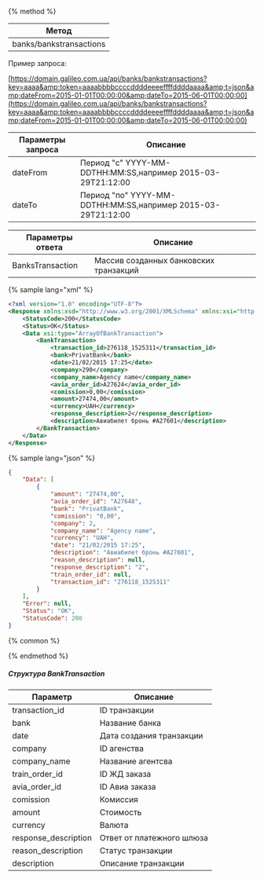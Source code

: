 {% method %}

| **Метод** |
| --- |
| banks/bankstransactions |

Пример запроса:

[https://domain.galileo.com.ua/api/banks/bankstransactions?key=aaaa&amp;token=aaaabbbbccccddddeeeeffffddddaaaa&amp;t=json&amp;dateFrom=2015-01-01T00:00:00&amp;dateTo=2015-06-01T00:00:00](https://domain.galileo.com.ua/api/banks/bankstransactions?key=aaaa&amp;token=aaaabbbbccccddddeeeeffffddddaaaa&amp;t=json&amp;dateFrom=2015-01-01T00:00:00&amp;dateTo=2015-06-01T00:00:00)

| **Параметры запроса** | **Описание** |
| --- | --- |
| dateFrom | Период "с" YYYY-MM-DDTHH:MM:SS,например 2015-03-29T21:12:00 |
| dateTo | Период "по" YYYY-MM-DDTHH:MM:SS,например 2015-03-29T21:12:00 |

| **Параметры ответа** | **Описание** |
| --- | --- |
| BanksTransaction | Массив созданных банковских транзакций |


{% sample lang="xml" %}

```xml
<?xml version="1.0" encoding="UTF-8"?>
<Response xmlns:xsd="http://www.w3.org/2001/XMLSchema" xmlns:xsi="http://www.w3.org/2001/XMLSchema-instance">
    <StatusCode>200</StatusCode>
    <Status>OK</Status>
    <Data xsi:type="ArrayOfBankTransaction">
        <BankTransaction>
            <transaction_id>276118_1525311</transaction_id>
            <bank>PrivatBank</bank>
            <date>21/02/2015 17:25</date>
            <company>290</company>
            <company_name>Agency name</company_name>
            <avia_order_id>A27624</avia_order_id>
            <comission>0,00</comission>
            <amount>27474,00</amount>
            <currency>UAH</currency>
            <response_description>2</response_description>
            <description>Авиабилет бронь #A27601</description>
        </BankTransaction>
    </Data>
</Response>
```

{% sample lang="json" %}

```json
{
    "Data": [
        {
            "amount": "27474,00",
            "avia_order_id": "A27648",
            "bank": "PrivatBank",
            "comission": "0,00",
            "company": 2,
            "company_name": "Agency name",
            "currency": "UAH",
            "date": "21/02/2015 17:25",
            "description": "Авиабилет бронь #A27601",
            "reason_description": null,
            "response_description": "2",
            "train_order_id": null,
            "transaction_id": "276118_1525311"
        }
    ],
    "Error": null,
    "Status": "OK",
    "StatusCode": 200
}
```
{% common %}

{% endmethod %}

##### Структура BankTransaction

| **Параметр** | **Описание** |
| --- | --- |
| transaction\_id | ID транзакции |
| bank | Название банка |
| date | Дата создания транзакции |
| company | ID агенства |
| company\_name | Название агентсва |
| train\_order\_id | ID ЖД заказа |
| avia\_order\_id | ID Авиа заказа |
| comission | Комиссия |
| amount | Стоимость |
| currency | Валюта |
| response\_description | Ответ от платежного шлюза |
| reason\_description | Статус транзакции |
| description | Описание транзакции |